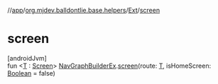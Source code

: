 //[app](../../../index.md)/[org.mjdev.balldontlie.base.helpers](../index.md)/[Ext](index.md)/[screen](screen.md)

# screen

[androidJvm]\
fun &lt;[T](screen.md) : [Screen](../../org.mjdev.balldontlie.base.navigation/-screen/index.md)&gt; [NavGraphBuilderEx](../../org.mjdev.balldontlie.base.navigation/-nav-graph-builder-ex/index.md).[screen](screen.md)(route: [T](screen.md), isHomeScreen: [Boolean](https://kotlinlang.org/api/latest/jvm/stdlib/kotlin/-boolean/index.html) = false)
